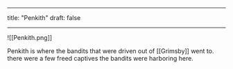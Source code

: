 

---
title: "Penkith"
draft: false

---

![[Penkith.png]]

Penkith is where the bandits that were driven out of [[Grimsby]] went to.
there were a few freed captives the bandits were harboring here.